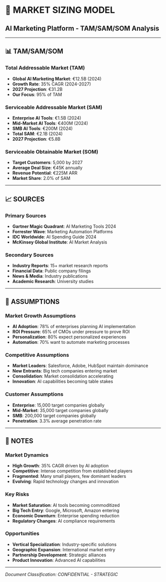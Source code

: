 # 🧠 MARKET SIZING MODEL
## AI Marketing Platform - TAM/SAM/SOM Analysis

---

## 📊 **TAM/SAM/SOM**

### **Total Addressable Market (TAM)**
- **Global AI Marketing Market**: €12.5B (2024)
- **Growth Rate**: 35% CAGR (2024-2027)
- **2027 Projection**: €31.2B
- **Our Focus**: 95% of TAM

### **Serviceable Addressable Market (SAM)**
- **Enterprise AI Tools**: €1.5B (2024)
- **Mid-Market AI Tools**: €400M (2024)
- **SMB AI Tools**: €200M (2024)
- **Total SAM**: €2.1B (2024)
- **2027 Projection**: €5.8B

### **Serviceable Obtainable Market (SOM)**
- **Target Customers**: 5,000 by 2027
- **Average Deal Size**: €45K annually
- **Revenue Potential**: €225M ARR
- **Market Share**: 2.0% of SAM

---

## 📈 **SOURCES**

### **Primary Sources**
- **Gartner Magic Quadrant**: AI Marketing Tools 2024
- **Forrester Wave**: Marketing Automation Platforms
- **IDC Worldwide**: AI Spending Guide 2024
- **McKinsey Global Institute**: AI Market Analysis

### **Secondary Sources**
- **Industry Reports**: 15+ market research reports
- **Financial Data**: Public company filings
- **News & Media**: Industry publications
- **Academic Research**: University studies

---

## 🎯 **ASSUMPTIONS**

### **Market Growth Assumptions**
- **AI Adoption**: 78% of enterprises planning AI implementation
- **ROI Pressure**: 65% of CMOs under pressure to prove ROI
- **Personalization**: 80% expect personalized experiences
- **Automation**: 70% want to automate marketing processes

### **Competitive Assumptions**
- **Market Leaders**: Salesforce, Adobe, HubSpot maintain dominance
- **New Entrants**: Big tech companies entering market
- **Consolidation**: Market consolidation accelerating
- **Innovation**: AI capabilities becoming table stakes

### **Customer Assumptions**
- **Enterprise**: 15,000 target companies globally
- **Mid-Market**: 35,000 target companies globally
- **SMB**: 200,000 target companies globally
- **Penetration**: 3.3% average penetration rate

---

## 📝 **NOTES**

### **Market Dynamics**
- **High Growth**: 35% CAGR driven by AI adoption
- **Competitive**: Intense competition from established players
- **Fragmented**: Many small players, few dominant leaders
- **Evolving**: Rapid technology changes and innovation

### **Key Risks**
- **Market Saturation**: AI tools becoming commoditized
- **Big Tech Entry**: Google, Microsoft, Amazon entering
- **Economic Downturn**: Enterprise spending reduction
- **Regulatory Changes**: AI compliance requirements

### **Opportunities**
- **Vertical Specialization**: Industry-specific solutions
- **Geographic Expansion**: International market entry
- **Partnership Development**: Strategic alliances
- **Product Innovation**: Advanced AI capabilities

---

*Document Classification: CONFIDENTIAL - STRATEGIC*

